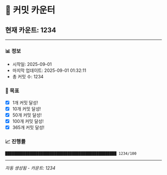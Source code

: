 # 🔢 커밋 카운터

## 현재 카운트: 1234

---

### 📊 정보
- 시작일: 2025-09-01
- 마지막 업데이트: 2025-09-01 01:32:11
- 총 커밋 수: 1234

### 🎯 목표
- [x] 1개 커밋 달성!
- [x] 10개 커밋 달성!
- [x] 50개 커밋 달성!
- [x] 100개 커밋 달성!
- [x] 365개 커밋 달성!

### 📈 진행률
```
██████████████████████████████████████████████████ 1234/100
```

---
*자동 생성됨 - 카운트: 1234*
